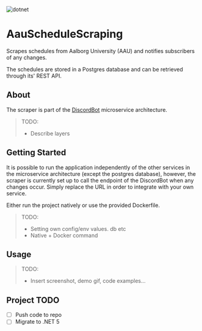 ![dotnet](https://img.shields.io/badge/asp--net--core-3.1-blue)

# AauScheduleScraping
Scrapes schedules from Aalborg University (AAU) and notifies subscribers of any changes. 

The schedules are stored in a Postgres database and can be retrieved through its' REST API.

## About

The scraper is part of the [DiscordBot](https://github.com/roedebaron/DiscordBot) microservice architecture. 

> TODO: 
> - Describe layers

## Getting Started

It is possible to run the application independently of the other services in the microservice architecture (except the postgres database), however, the scraper is currently set up to call the endpoint of the DiscordBot when any changes occur. Simply replace the URL in order to integrate with your own service. 

Either run the project natively or use the provided Dockerfile.

> TODO: 
> - Setting own config/env values. db etc
> - Native + Docker command
 
## Usage 

> TODO:
> - Insert screenshot, demo gif, code examples... 

## Project TODO
- [ ] Push code to repo
- [ ] Migrate to .NET 5
